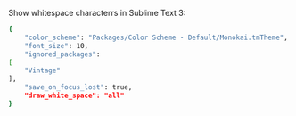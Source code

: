 Show whitespace characterrs in Sublime Text 3:

```bash
{
    "color_scheme": "Packages/Color Scheme - Default/Monokai.tmTheme",
    "font_size": 10,
    "ignored_packages":
[
    "Vintage"
],
    "save_on_focus_lost": true,
    "draw_white_space": "all"
}
```
